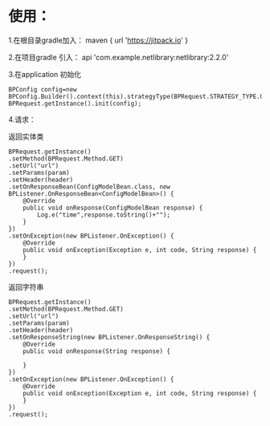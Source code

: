 # 使用：

1.在根目录gradle加入： maven { url 'https://jitpack.io' }


2.在项目gradle 引入： api 'com.example.netlibrary:netlibrary:2.2.0'

3.在application 初始化


    BPConfig config=new BPConfig.Builder().context(this).strategyType(BPRequest.STRATEGY_TYPE.OKHTTP).build();  
    BPRequest.getInstance().init(config);

4.请求：

返回实体类

    BPRequest.getInstance()  
    .setMethod(BPRequest.Method.GET)  
    .setUrl("url")  
    .setParams(param)  
    .setHeader(header)  
    .setOnResponseBean(ConfigModelBean.class, new BPListener.OnResponseBean<ConfigModelBean>() {  
        @Override  
        public void onResponse(ConfigModelBean response) {  
            Log.e("time",response.toString()+"");  
        }  
    })  
    .setOnException(new BPListener.OnException() {  
        @Override  
        public void onException(Exception e, int code, String response) {  
        }  
    })  
    .request();

返回字符串

    BPRequest.getInstance()  
    .setMethod(BPRequest.Method.GET)  
    .setUrl("url")  
    .setParams(param)  
    .setHeader(header)  
    .setOnResponseString(new BPListener.OnResponseString() {  
        @Override  
        public void onResponse(String response) {  
            
        }  
    })  
    .setOnException(new BPListener.OnException() {  
        @Override  
        public void onException(Exception e, int code, String response) {  
        }  
    })  
    .request();



   

   
